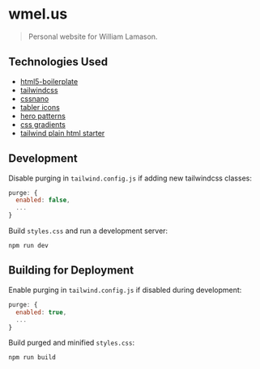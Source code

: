 # wmel.us

> Personal website for William Lamason.

## Technologies Used

- [html5-boilerplate](https://github.com/h5bp/html5-boilerplate/)
- [tailwindcss](https://tailwindcss.com/)
- [cssnano](https://cssnano.co/)
- [tabler icons](https://github.com/tabler/tabler-icons)
- [hero patterns](https://www.heropatterns.com/)
- [css gradients](https://css-tricks.com/gradient-borders-in-css/)
- [tailwind plain html starter](https://daily-dev-tips.com/posts/plain-html-starter-with-tailwind-css/)

## Development

Disable purging in ```tailwind.config.js``` if adding new tailwindcss classes:

```js
purge: {
  enabled: false,
  ...
}
```

Build ```styles.css``` and run a development server:

```npm run dev```

## Building for Deployment

Enable purging in ```tailwind.config.js``` if disabled during development:

```js
purge: {
  enabled: true,
  ...
}
```

Build purged and minified ```styles.css```:

```npm run build```

